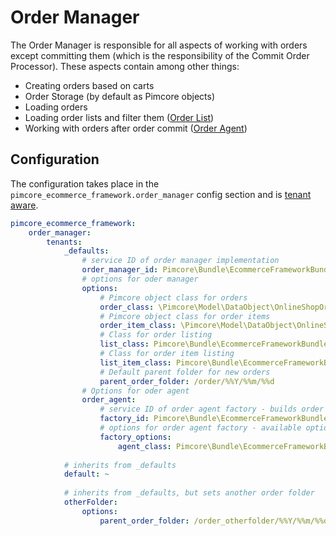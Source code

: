 # Order Manager
The Order Manager is responsible for all aspects of working with orders except committing them (which is the 
responsibility of the Commit Order Processor). These aspects contain among other things:
* Creating orders based on carts
* Order Storage (by default as Pimcore objects)
* Loading orders 
* Loading order lists and filter them ([Order List](./01_Working_with_Order_Lists.md))
* Working with orders after order commit ([Order Agent](./02_Working_with_Order_Agent.md)) 


## Configuration
The configuration takes place in the `pimcore_ecommerce_framework.order_manager` config section and is [tenant aware](../04_Configuration/README.md).

```yaml
pimcore_ecommerce_framework:
    order_manager:
        tenants:
            _defaults:
                # service ID of order manager implementation
                order_manager_id: Pimcore\Bundle\EcommerceFrameworkBundle\OrderManager\V7\OrderManager
                # options for oder manager
                options:
                    # Pimcore object class for orders
                    order_class: \Pimcore\Model\DataObject\OnlineShopOrder
                    # Pimcore object class for order items
                    order_item_class: \Pimcore\Model\DataObject\OnlineShopOrderItem
                    # Class for order listing
                    list_class: Pimcore\Bundle\EcommerceFrameworkBundle\OrderManager\Order\Listing
                    # Class for order item listing
                    list_item_class: Pimcore\Bundle\EcommerceFrameworkBundle\OrderManager\Order\Listing\Item
                    # Default parent folder for new orders
                    parent_order_folder: /order/%%Y/%%m/%%d
                # Options for oder agent
                order_agent:
                    # service ID of order agent factory - builds order agents individual to each order
                    factory_id: Pimcore\Bundle\EcommerceFrameworkBundle\OrderManager\Order\AgentFactory
                    # options for order agent factory - available options vary by factory implementation
                    factory_options:
                        agent_class: Pimcore\Bundle\EcommerceFrameworkBundle\OrderManager\V7\OrderAgent
            
            # inherits from _defaults
            default: ~
                        
            # inherits from _defaults, but sets another order folder
            otherFolder:
                options:
                    parent_order_folder: /order_otherfolder/%%Y/%%m/%%d
```
